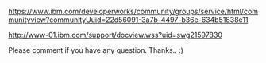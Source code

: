 https://www.ibm.com/developerworks/community/groups/service/html/communityview?communityUuid=22d56091-3a7b-4497-b36e-634b51838e11


http://www-01.ibm.com/support/docview.wss?uid=swg21597830


Please comment if you have any question. Thanks.. :)